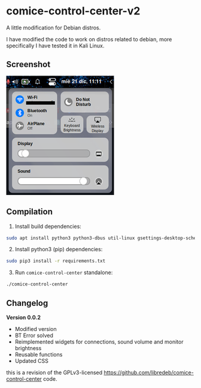 # comice-control-center-v2
A little modification for Debian distros.

I have modified the code to work on distros related to debian, more specifically I have tested it in Kali Linux.


## Screenshot
![Screenshot](https://raw.githubusercontent.com/natone2/comice-control-center-v2/main/screenshots/screenshot.png)


## Compilation

1. Install build dependencies:
```bash
sudo apt install python3 python3-dbus util-linux gsettings-desktop-schemas wireless-tools alsa-utils
```
2. Install python3 (pip) dependencies:
```bash
sudo pip3 install -r requirements.txt
```
3. Run `comice-control-center` standalone:
```bash
./comice-control-center
```

## Changelog
**Version 0.0.2**
* Modified version
* BT Error solved
* Reimplemented widgets for connections, sound volume and monitor brightness
* Reusable functions
* Updated CSS

this is a revision of the GPLv3-licensed https://github.com/libredeb/comice-control-center code.
